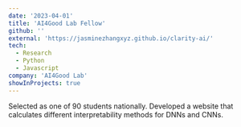 ```yaml
---
date: '2023-04-01'
title: 'AI4Good Lab Fellow'
github: ''
external: 'https://jasminezhangxyz.github.io/clarity-ai/'
tech:
  - Research
  - Python
  - Javascript
company: 'AI4Good Lab'
showInProjects: true
---
```


Selected as one of 90 students nationally.
Developed a website that calculates different interpretability methods for DNNs and CNNs.
